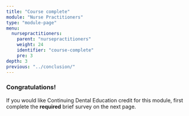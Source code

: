 ```yaml
---
title: "Course complete"
module: "Nurse Practitioners"
type: "module-page"
menu:
  nursepractitioners:
    parent: "nursepractitioners"
    weight: 24
    identifier: "course-complete"
    pre: 3
depth: 3
previous: "../conclusion/"
---
```

<div class="pageblock"><h3>Congratulations!</h3><div class="maintext">
<p>If you would like Continuing Dental Education credit for this module, first complete the  <strong>required</strong> brief survey on the next page.</p>
</div>
</div>